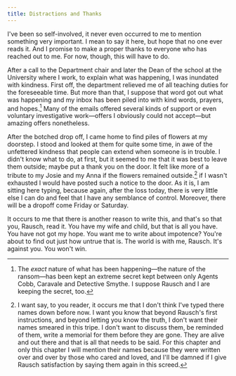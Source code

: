 ```yaml
---
title: Distractions and Thanks
---
```


I've been so self-involved, it never even occurred to me to mention something very important. I mean to say it here, but hope that no one ever reads it. And I promise to make a proper thanks to everyone who has reached out to me. For now, though, this will have to do.

After a call to the Department chair and later the Dean of the school at the University where I work, to explain what was happening, I was inundated with kindness. First off, the department relieved me of all teaching duties for the foreseeable time. But more than that, I suppose that word got out what was happening and my inbox has been piled into with kind words, prayers, and hopes.[^21] Many of the emails offered several kinds of support or even voluntary investigative work—offers I obviously could not accept—but amazing offers nonetheless.

After the botched drop off, I came home to find piles of flowers at my doorstep. I stood and looked at them for quite some time, in awe of the unfettered kindness that people can extend when someone is in trouble. I didn't know what to do, at first, but it seemed to me that it was best to leave them outside; maybe put a thank you on the door. It felt like more of a tribute to my Josie and my Anna if the flowers remained outside.[^22] if I wasn't exhausted I would have posted such a notice to the door. As it is, I am sitting here typing, because again, after the loss today, there is very little else I can do and feel that I have any semblance of control. Moreover, there will be a dropoff come Friday or Saturday.

It occurs to me that there is another reason to write this, and that's so that you, Rausch, read it. You have my wife and child, but that is all you have. You have not got my hope. You want me to write about impotence? You're about to find out just how untrue that is. The world is with me, Rausch. It's against you. You won't win.

[^21]: The *exact* nature of what has been happening—the nature of the ransom—has been kept an extreme secret kept between only Agents Cobb, Caravale and Detective Smythe. I suppose Rausch and I are keeping the secret, too.

[^22]: I want say, to you reader, it occurs me that I don't think I've typed there names down before now. I want you know that beyond Rausch's first instructions, and beyond letting you know the truth, I don't want their names smeared in this tripe. I don't want to discuss them, be reminded of them, write a memorial for them before they are gone. They are alive and out there and that is all that needs to be said. For this chapter and only this chapter I will mention their names because they were written over and over by those who cared and loved, and I'll be damned if I give Rausch satisfaction by saying them again in this screed.